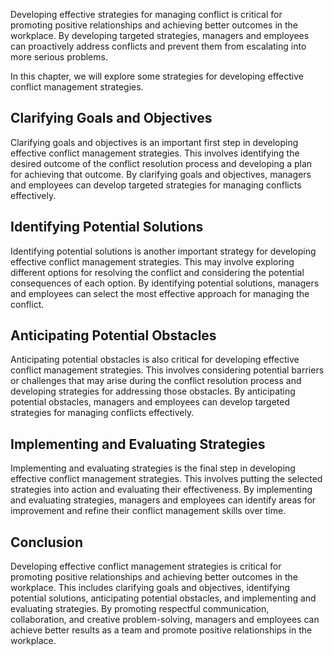 
Developing effective strategies for managing conflict is critical for promoting positive relationships and achieving better outcomes in the workplace. By developing targeted strategies, managers and employees can proactively address conflicts and prevent them from escalating into more serious problems.

In this chapter, we will explore some strategies for developing effective conflict management strategies.

Clarifying Goals and Objectives
-------------------------------

Clarifying goals and objectives is an important first step in developing effective conflict management strategies. This involves identifying the desired outcome of the conflict resolution process and developing a plan for achieving that outcome. By clarifying goals and objectives, managers and employees can develop targeted strategies for managing conflicts effectively.

Identifying Potential Solutions
-------------------------------

Identifying potential solutions is another important strategy for developing effective conflict management strategies. This may involve exploring different options for resolving the conflict and considering the potential consequences of each option. By identifying potential solutions, managers and employees can select the most effective approach for managing the conflict.

Anticipating Potential Obstacles
--------------------------------

Anticipating potential obstacles is also critical for developing effective conflict management strategies. This involves considering potential barriers or challenges that may arise during the conflict resolution process and developing strategies for addressing those obstacles. By anticipating potential obstacles, managers and employees can develop targeted strategies for managing conflicts effectively.

Implementing and Evaluating Strategies
--------------------------------------

Implementing and evaluating strategies is the final step in developing effective conflict management strategies. This involves putting the selected strategies into action and evaluating their effectiveness. By implementing and evaluating strategies, managers and employees can identify areas for improvement and refine their conflict management skills over time.

Conclusion
----------

Developing effective conflict management strategies is critical for promoting positive relationships and achieving better outcomes in the workplace. This includes clarifying goals and objectives, identifying potential solutions, anticipating potential obstacles, and implementing and evaluating strategies. By promoting respectful communication, collaboration, and creative problem-solving, managers and employees can achieve better results as a team and promote positive relationships in the workplace.
